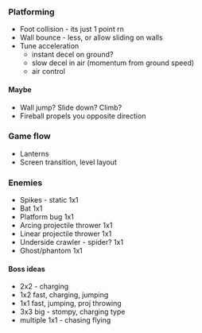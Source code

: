 ### Platforming
- Foot collision - its just 1 point rn
- Wall bounce - less, or allow sliding on walls
- Tune acceleration
    - instant decel on ground?
    - slow decel in air (momentum from ground speed)
    - air control
#### Maybe
- Wall jump? Slide down? Climb?
- Fireball propels you opposite direction

### Game flow
- Lanterns
- Screen transition, level layout

### Enemies
- Spikes - static 1x1
- Bat 1x1
- Platform bug 1x1
- Arcing projectile thrower 1x1
- Linear projectile thrower 1x1
- Underside crawler - spider? 1x1
- Ghost/phantom 1x1

#### Boss ideas
- 2x2 - charging
- 1x2 fast, charging, jumping
- 1x1 fast, jumping, proj throwing
- 3x3 big - stompy, charging type
- multiple 1x1 - chasing flying

